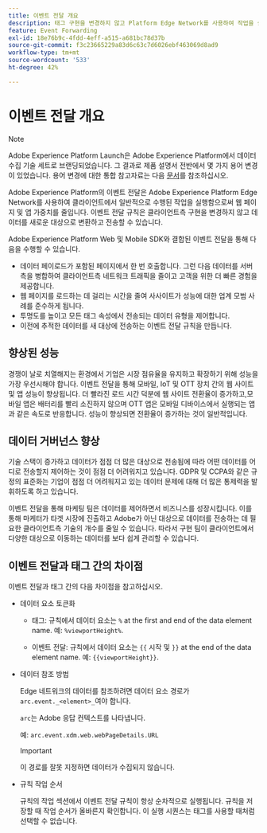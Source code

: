 ```yaml
---
title: 이벤트 전달 개요
description: 태그 구현을 변경하지 않고 Platform Edge Network를 사용하여 작업을 실행할 수 있는 Adobe Experience Platform의 이벤트 전달에 대해 알아보십시오.
feature: Event Forwarding
exl-id: 18e76b9c-4fdd-4eff-a515-a681bc78d37b
source-git-commit: f3c23665229a83d6c63c7d6026ebf463069d8ad9
workflow-type: tm+mt
source-wordcount: '533'
ht-degree: 42%

---
```


# 이벤트 전달 개요

>[!NOTE]
>
>Adobe Experience Platform Launch은 Adobe Experience Platform에서 데이터 수집 기술 세트로 브랜딩되었습니다. 그 결과로 제품 설명서 전반에서 몇 가지 용어 변경이 있었습니다. 용어 변경에 대한 통합 참고자료는 다음 [문서](../../term-updates.md)를 참조하십시오.

Adobe Experience Platform의 이벤트 전달은 Adobe Experience Platform Edge Network를 사용하여 클라이언트에서 일반적으로 수행된 작업을 실행함으로써 웹 페이지 및 앱 가중치를 줄입니다. 이벤트 전달 규칙은 클라이언트측 구현을 변경하지 않고 데이터를 새로운 대상으로 변환하고 전송할 수 있습니다.

Adobe Experience Platform Web 및 Mobile SDK와 결합된 이벤트 전달을 통해 다음을 수행할 수 있습니다.

* 데이터 페이로드가 포함된 페이지에서 한 번 호출합니다. 그런 다음 데이터를 서버측을 병합하여 클라이언트측 네트워크 트래픽을 줄이고 고객을 위한 더 빠른 경험을 제공합니다.
* 웹 페이지를 로드하는 데 걸리는 시간을 줄여 사사이트가 성능에 대한 업계 모범 사례를 준수하게 됩니다.
* 투명도를 높이고 모든 태그 속성에서 전송되는 데이터 유형을 제어합니다.
* 이전에 추적한 데이터를 새 대상에 전송하는 이벤트 전달 규칙을 만듭니다.

## 향상된 성능

경쟁이 날로 치열해지는 환경에서 기업은 시장 점유율을 유지하고 확장하기 위해 성능을 가장 우선시해야 합니다. 이벤트 전달을 통해 모바일, IoT 및 OTT 장치 간의 웹 사이트 및 앱 성능이 향상됩니다. 더 빨라진 로드 시간 덕분에 웹 사이트 전환율이 증가하고,모바일 앱은 배터리를 빨리 소진하지 않으며 OTT 앱은 모바일 디바이스에서 실행되는 앱과 같은 속도로 반응합니다. 성능이 향상되면 전환율이 증가하는 것이 일반적입니다.

## 데이터 거버넌스 향상

기술 스택이 증가하고 데이터가 점점 더 많은 대상으로 전송됨에 따라 어떤 데이터를 어디로 전송할지 제어하는 것이 점점 더 어려워지고 있습니다. GDPR 및 CCPA와 같은 규정의 표준화는 기업이 점점 더 어려워지고 있는 데이터 문제에 대해 더 많은 통제력을 발휘하도록 하고 있습니다.

이벤트 전달을 통해 마케팅 팀은 데이터를 제어하면서 비즈니스를 성장시킵니다. 이를 통해 마케터가 타겟 시장에 진출하고 Adobe가 아닌 대상으로 데이터를 전송하는 데 필요한 클라이언트측 기술의 개수를 줄일 수 있습니다. 따라서 구현 팀이 클라이언트에서 다양한 대상으로 이동하는 데이터를 보다 쉽게 관리할 수 있습니다. 

## 이벤트 전달과 태그 간의 차이점

이벤트 전달과 태그 간의 다음 차이점을 참고하십시오.

* 데이터 요소 토큰화

   * 태그: 규칙에서 데이터 요소는 `%` at the first and end of the data element name. 예: `%viewportHeight%`.

   * 이벤트 전달: 규칙에서 데이터 요소는 `{{` 시작 및 `}}` at the end of the data element name. 예: `{{viewportHeight}}`.

* 데이터 참조 방법

   Edge 네트워크의 데이터를 참조하려면 데이터 요소 경로가 `arc.event._<element>_`여야 합니다.

   `arc`는 Adobe 응답 컨텍스트를 나타냅니다.

   예: `arc.event.xdm.web.webPageDetails.URL`

   >[!IMPORTANT]
   >
   >이 경로를 잘못 지정하면 데이터가 수집되지 않습니다.


* 규칙 작업 순서

   규칙의 작업 섹션에서 이벤트 전달 규칙이 항상 순차적으로 실행됩니다. 규칙을 저장할 때 작업 순서가 올바른지 확인합니다. 이 실행 시퀀스는 태그를 사용할 때처럼 선택할 수 없습니다.

<!--doc Adobe Cloud Connector extension, get from Jon-->
